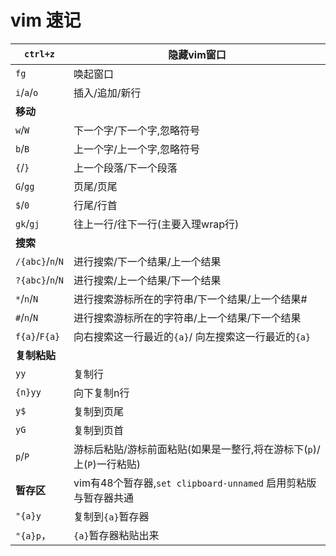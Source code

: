 # vim 速记



| `ctrl+z` | 隐藏vim窗口                |
| -------- | -------------------------- |
| `fg`     | 唤起窗口                   |
| `i`/`a`/`o` | 插入/追加/新行 |
| **移动** |                            |
| `w`/`W`  | 下一个字/下一个字,忽略符号 |
| `b`/`B` | 上一个字/上一个字,忽略符号 |
| `{`/`}` | 上一个段落/下一个段落 |
| `G`/`gg` | 页尾/页尾 |
| `$`/`0` | 行尾/行首 |
| `gk`/`gj` | 往上一行/往下一行(主要入理wrap行) |
| **搜索** |                            |
| `/{abc}`/`n`/`N` | 进行搜索/下一个结果/上一个结果 |
| `?{abc}`/`n`/`N` | 进行搜索/上一个结果/下一个结果 |
| `*`/`n`/`N` | 进行搜索游标所在的字符串/下一个结果/上一个结果# |
| `#`/`n`/`N` | 进行搜索游标所在的字符串/上一个结果/下一个结果 |
| `f{a}`/`F{a}` | 向右搜索这一行最近的`{a}`/ 向左搜索这一行最近的`{a}` |
| **复制粘贴** | |
| `yy` | 复制行 |
| `{n}yy` | 向下复制n行 |
| `y$` | 复制到页尾 |
| `yG` | 复制到页首 |
| `p`/`P` | 游标后粘贴/游标前面粘贴(如果是一整行,将在游标下(`p`)/上(`P`)一行粘贴)	|
| **暂存区**	| vim有48个暂存器,`set clipboard-unnamed` 启用剪粘版与暂存器共通 |
|	`"{a}y`	    | 复制到`{a}`暂存器 |
|	`"{a}p`，	| `{a}`暂存器粘贴出来 |
